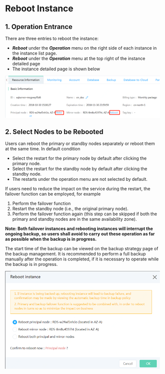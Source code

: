 # Reboot Instance

## 1. Operation Entrance
There are three entries to reboot the instance:

- ***Reboot*** under the ***Operation*** menu on the right side of each instance in the instance list page.
- ***Reboot*** under the ***Operation*** menu at the top right of the instance detailed page
- The instance detailed page is shown below

![Reboot Instance 2](../../../../image/RDS/Reboot-Instance-SQLServer-1.png)

## 2. Select Nodes to be Rebooted
Users can reboot the primary or standby nodes separately or reboot them at the same time. In default condition

- Select the restart for the primary node by default after clicking the primary node.
- Select the restart for the standby node by default after clicking the standby node.
- The restarts under the operation menu are not selected by default.

If users need to reduce the impact on the service during the restart, the failover function can be employed, for example

1. Perform the failover function
2. Restart the standby node (i.e., the original primary node).
3. Perform the failover function again (this step can be skipped if both the primary and standby nodes are in the same availability zone).

**Note: Both failover instances and rebooting instances will interrupt the ongoing backup, so users shall avoid to carry out these operation as far as possible when the backup is in progress.**

The start time of the backup can be viewed on the backup strategy page of the backup management. It is recommended to perform a full backup manually after the operation is completed, if it is necessary to operate while the backup is in progress.

![Reboot Instance 4](../../../../image/RDS/Reboot-Instance-SQLServer-2.png)
